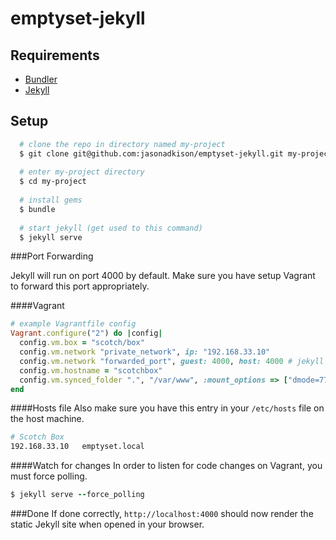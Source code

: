 # emptyset-jekyll

## Requirements

- [Bundler](http://bundler.io)
- [Jekyll](http://jekyllrb.com/)

## Setup

```sh
  # clone the repo in directory named my-project
  $ git clone git@github.com:jasonadkison/emptyset-jekyll.git my-project
  
  # enter my-project directory
  $ cd my-project
  
  # install gems
  $ bundle
  
  # start jekyll (get used to this command)
  $ jekyll serve
```

###Port Forwarding

Jekyll will run on port 4000 by default. Make sure you have setup Vagrant to forward this port appropriately. 

####Vagrant
```rb
# example Vagrantfile config
Vagrant.configure("2") do |config|
  config.vm.box = "scotch/box"
  config.vm.network "private_network", ip: "192.168.33.10"
  config.vm.network "forwarded_port", guest: 4000, host: 4000 # jekyll
  config.vm.hostname = "scotchbox"
  config.vm.synced_folder ".", "/var/www", :mount_options => ["dmode=777", "fmode=666"]
end
```

####Hosts file
Also make sure you have this entry in your `/etc/hosts` file on the host machine.
```sh
# Scotch Box
192.168.33.10	emptyset.local
```

####Watch for changes
In order to listen for code changes on Vagrant, you must force polling.
```rb
$ jekyll serve --force_polling
```

###Done
If done correctly, `http://localhost:4000` should now render the static Jekyll site when opened in your browser.
